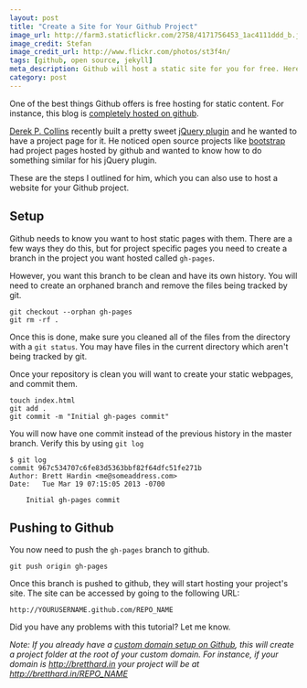 ```yaml
---
layout: post
title: "Create a Site for Your Github Project"
image_url: http://farm3.staticflickr.com/2758/4171756453_1ac4111ddd_b.jpg
image_credit: Stefan
image_credit_url: http://www.flickr.com/photos/st3f4n/
tags: [github, open source, jekyll]
meta_description: Github will host a static site for you for free. Here is a simple way to keep your site and project together in the same repo.
category: post
---
```


One of the best things Github offers is free hosting for static content. For instance, this blog is [completely hosted on github][2].

[Derek P. Collins][3] recently built a pretty sweet [jQuery plugin][1] and he wanted to have a project page for it. He noticed open source projects like [bootstrap](http://twitter.github.com/bootstrap/) had project pages hosted by github and wanted to know how to do something similar for his jQuery plugin.

These are the steps I outlined for him, which you can also use to host a website for your Github project.

## Setup

Github needs to know you want to host static pages with them. There are a few ways they do this, but for project specific pages you need to create a branch in the project you want hosted called `gh-pages`. 

However, you want this branch to be clean and have its own history. You will need to create an orphaned branch and remove the files being tracked by git.

    git checkout --orphan gh-pages   
    git rm -rf .

Once this is done, make sure you cleaned all of the files from the directory with a `git status`. You may have files in the current directory which aren't being tracked by git.

Once your repository is clean you will want to create your static webpages, and commit them.

    touch index.html
    git add .
    git commit -m "Initial gh-pages commit"

You will now have one commit instead of the previous history in the master branch. Verify this by using `git log`

    $ git log
    commit 967c534707c6fe83d5363bbf82f64dfc51fe271b
    Author: Brett Hardin <me@someaddress.com>
    Date:   Tue Mar 19 07:15:05 2013 -0700

        Initial gh-pages commit

## Pushing to Github

You now need to push the `gh-pages` branch to github.

    git push origin gh-pages

Once this branch is pushed to github, they will start hosting your project's site. The site can be accessed by going to the following URL:

    http://YOURUSERNAME.github.com/REPO_NAME

Did you have any problems with this tutorial? Let me know.

_Note: If you already have a [custom domain setup on Github][4], this will create a project folder at the root of your custom domain. For instance, if your domain is http://bretthard.in your project will be at http://bretthard.in/REPO_NAME_

[1]: http://derekpcollins.com/jquery-custom-select-menu/
[2]: /2012/07/jekyll-vs-wordpress-blog-platform-comparison/
[3]: http://derekpcollins.com
[4]: https://help.github.com/articles/setting-up-a-custom-domain-with-pages